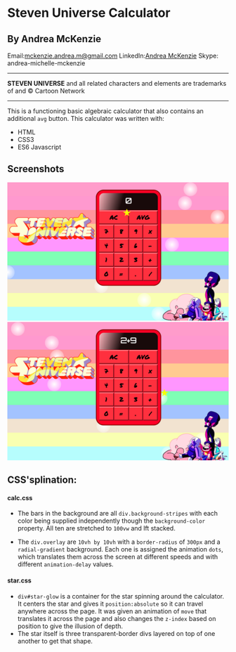 # Steven Universe Calculator
## By Andrea McKenzie
Email:[mckenzie.andrea.m@gmail.com](mailto:mckenzie.andrea.m@gmail.com)
LinkedIn:[Andrea McKenzie](https://www.linkedin.com/in/andrea-mckenzie)
Skype: andrea-michelle-mckenzie

---
**STEVEN UNIVERSE** and all related characters and elements are trademarks of and © Cartoon Network

---

This is a functioning basic algebraic calculator that also contains an additional `avg` button. This calculator was written with: 

- HTML
- CSS3
- ES6 Javascript

## Screenshots

![Zero'd Calc](unused.png)
![Adding Calc](used.png)

## CSS'splination:
#### calc.css
- The bars in the background are all `div.background-stripes` with each color being supplied independently though the `background-color` property. All ten are stretched to `100vw` and lft stacked.

- The `div.overlay` are `10vh by 10vh` with a `border-radius` of `300px` and a `radial-gradient` background. Each one is assigned the animation `dots`, which translates them across the screen at different speeds and with different `animation-delay` values.

#### star.css
-  `div#star-glow` is a container for the star spinning around the calculator. It centers the star and gives it `position:absolute` so it can travel anywhere across the page. It was given an animation of `move` that translates it across the page and also changes the `z-index` based on position to give the illusion of depth. 
- The star itself is three transparent-border divs layered on top of one another to get that shape.  


